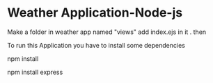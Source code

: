 # Weather Application-Node-js
Make a folder in weather app named "views"
add index.ejs in it .
then

To run this Application you have to install some dependencies

npm install

npm install express
